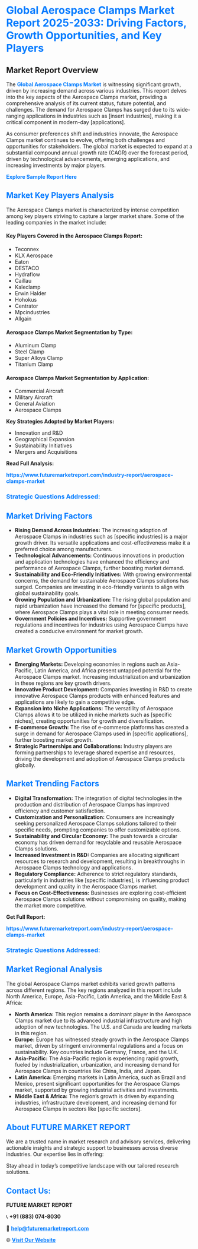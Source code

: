 <h1 style="color: #007BFF;">Global Aerospace Clamps Market Report 2025-2033: Driving Factors, Growth Opportunities, and Key Players</h1>

<section id="overview">
<h2>Market Report Overview</h2>
<p>The <a href="https://www.futuremarketreport.com/industry-report/aerospace-clamps-market" style="color: #007BFF; text-decoration: none;"><strong>Global Aerospace Clamps Market</strong></a> is witnessing significant growth, driven by increasing demand across various industries. This report delves into the key aspects of the Aerospace Clamps market, providing a comprehensive analysis of its current status, future potential, and challenges. The demand for Aerospace Clamps has surged due to its wide-ranging applications in industries such as [insert industries], making it a critical component in modern-day [applications].</p>
<p>As consumer preferences shift and industries innovate, the Aerospace Clamps market continues to evolve, offering both challenges and opportunities for stakeholders. The global market is expected to expand at a substantial compound annual growth rate (CAGR) over the forecast period, driven by technological advancements, emerging applications, and increasing investments by major players.</p>
</section>

<section id="overview">
<p><a href="https://www.futuremarketreport.com/request-sample/reportId=128140" style="color: #007BFF; text-decoration: none;"><strong>Explore Sample Report Here</strong></a></p>
</section>

<section id="key-players">
<h2 style="color: #007BFF;">Market Key Players Analysis</h2>
<p>The Aerospace Clamps market is characterized by intense competition among key players striving to capture a larger market share. Some of the leading companies in the market include:</p>
<h4>Key Players Covered in the Aerospace Clamps Report:</h4>
<ul><li>Teconnex</li><li>KLX Aerospace</li><li>Eaton</li><li>DESTACO</li><li>Hydraflow</li><li>Caillau</li><li>Kaleclamp</li><li>Erwin Halder</li><li>Hohokus</li><li>Centrator</li><li>Mpcindustries</li><li>Allgain</li></ul>
<h4>Aerospace Clamps Market Segmentation by Type:</h4>
<ul><li>Aluminum Clamp</li><li>Steel Clamp</li><li>Super Alloys Clamp</li><li>Titanium Clamp</li></ul>

<h4>Aerospace Clamps Market Segmentation by Application:</h4>
<ul><li>Commercial Aircraft</li><li>Military Aircraft</li><li>General Aviation</li><li>Aerospace Clamps</li></ul>
<p><strong>Key Strategies Adopted by Market Players:</strong></p>
<ul>
<li>Innovation and R&D</li>
<li>Geographical Expansion</li>
<li>Sustainability Initiatives</li>
<li>Mergers and Acquisitions</li>
</ul>
</section>

<section>
<p><strong>Read Full Analysis: </strong></p><a href="https://www.futuremarketreport.com/industry-report/aerospace-clamps-market" style="color: #007BFF; text-decoration: none;"><strong>https://www.futuremarketreport.com/industry-report/aerospace-clamps-market</strong></a>
<h3 style="color: #007BFF;">Strategic Questions Addressed:</h3>
</section>

<section id="driving-factors">
<h2 style="color: #007BFF;">Market Driving Factors</h2>
<ul>
<li><strong>Rising Demand Across Industries:</strong> The increasing adoption of Aerospace Clamps in industries such as [specific industries] is a major growth driver. Its versatile applications and cost-effectiveness make it a preferred choice among manufacturers.</li>
<li><strong>Technological Advancements:</strong> Continuous innovations in production and application technologies have enhanced the efficiency and performance of Aerospace Clamps, further boosting market demand.</li>
<li><strong>Sustainability and Eco-Friendly Initiatives:</strong> With growing environmental concerns, the demand for sustainable Aerospace Clamps solutions has surged. Companies are investing in eco-friendly variants to align with global sustainability goals.</li>
<li><strong>Growing Population and Urbanization:</strong> The rising global population and rapid urbanization have increased the demand for [specific products], where Aerospace Clamps plays a vital role in meeting consumer needs.</li>
<li><strong>Government Policies and Incentives:</strong> Supportive government regulations and incentives for industries using Aerospace Clamps have created a conducive environment for market growth.</li>
</ul>
</section>

<section id="growth-opportunities">
<h2 style="color: #007BFF;">Market Growth Opportunities</h2>
<ul>
<li><strong>Emerging Markets:</strong> Developing economies in regions such as Asia-Pacific, Latin America, and Africa present untapped potential for the Aerospace Clamps market. Increasing industrialization and urbanization in these regions are key growth drivers.</li>
<li><strong>Innovative Product Development:</strong> Companies investing in R&D to create innovative Aerospace Clamps products with enhanced features and applications are likely to gain a competitive edge.</li>
<li><strong>Expansion into Niche Applications:</strong> The versatility of Aerospace Clamps allows it to be utilized in niche markets such as [specific niches], creating opportunities for growth and diversification.</li>
<li><strong>E-commerce Growth:</strong> The rise of e-commerce platforms has created a surge in demand for Aerospace Clamps used in [specific applications], further boosting market growth.</li>
<li><strong>Strategic Partnerships and Collaborations:</strong> Industry players are forming partnerships to leverage shared expertise and resources, driving the development and adoption of Aerospace Clamps products globally.</li>
</ul>
</section>

<section id="trending-factors">
<h2 style="color: #007BFF;">Market Trending Factors</h2>
<ul>
<li><strong>Digital Transformation:</strong> The integration of digital technologies in the production and distribution of Aerospace Clamps has improved efficiency and customer satisfaction.</li>
<li><strong>Customization and Personalization:</strong> Consumers are increasingly seeking personalized Aerospace Clamps solutions tailored to their specific needs, prompting companies to offer customizable options.</li>
<li><strong>Sustainability and Circular Economy:</strong> The push towards a circular economy has driven demand for recyclable and reusable Aerospace Clamps solutions.</li>
<li><strong>Increased Investment in R&D:</strong> Companies are allocating significant resources to research and development, resulting in breakthroughs in Aerospace Clamps technology and applications.</li>
<li><strong>Regulatory Compliance:</strong> Adherence to strict regulatory standards, particularly in industries like [specific industries], is influencing product development and quality in the Aerospace Clamps market.</li>
<li><strong>Focus on Cost-Effectiveness:</strong> Businesses are exploring cost-efficient Aerospace Clamps solutions without compromising on quality, making the market more competitive.</li>
</ul>
</section>

<section>
<p><strong>Get Full Report: </strong></p><a href="https://www.futuremarketreport.com/industry-report/aerospace-clamps-market" style="color: #007BFF; text-decoration: none;"><strong>https://www.futuremarketreport.com/industry-report/aerospace-clamps-market</strong></a>
<h3 style="color: #007BFF;">Strategic Questions Addressed:</h3>
</section>


<section id="regional-analysis">
<h2 style="color: #007BFF;">Market Regional Analysis</h2>
<p>The global Aerospace Clamps market exhibits varied growth patterns across different regions. The key regions analyzed in this report include North America, Europe, Asia-Pacific, Latin America, and the Middle East & Africa:</p>
<ul>
<li><strong>North America:</strong> This region remains a dominant player in the Aerospace Clamps market due to its advanced industrial infrastructure and high adoption of new technologies. The U.S. and Canada are leading markets in this region.</li>
<li><strong>Europe:</strong> Europe has witnessed steady growth in the Aerospace Clamps market, driven by stringent environmental regulations and a focus on sustainability. Key countries include Germany, France, and the U.K.</li>
<li><strong>Asia-Pacific:</strong> The Asia-Pacific region is experiencing rapid growth, fueled by industrialization, urbanization, and increasing demand for Aerospace Clamps in countries like China, India, and Japan.</li>
<li><strong>Latin America:</strong> Emerging markets in Latin America, such as Brazil and Mexico, present significant opportunities for the Aerospace Clamps market, supported by growing industrial activities and investments.</li>
<li><strong>Middle East & Africa:</strong> The region’s growth is driven by expanding industries, infrastructure development, and increasing demand for Aerospace Clamps in sectors like [specific sectors].</li>
</ul>
</section>

<footer>
<h2 style="color: #007BFF;">About FUTURE MARKET REPORT</h2>
<p>We are a trusted name in market research and advisory services, delivering actionable insights and strategic support to businesses across diverse industries. Our expertise lies in offering:</p>

<p>Stay ahead in today’s competitive landscape with our tailored research solutions.</p>

<h2 style="color: #007BFF;">Contact Us:</h2>
<p><strong>FUTURE MARKET REPORT</strong></p>
<p>📞 <strong>+91 (883) 074-8030</strong></p>
<p>📧 <strong><a href="mailto:help@futuremarketreport.com" style="color: #007BFF;">help@futuremarketreport.com</a></strong></p>
<p>🌐 <strong><a href="https://www.futuremarketreport.com/" style="color: #007BFF;">Visit Our Website</a></strong></p>
</footer>